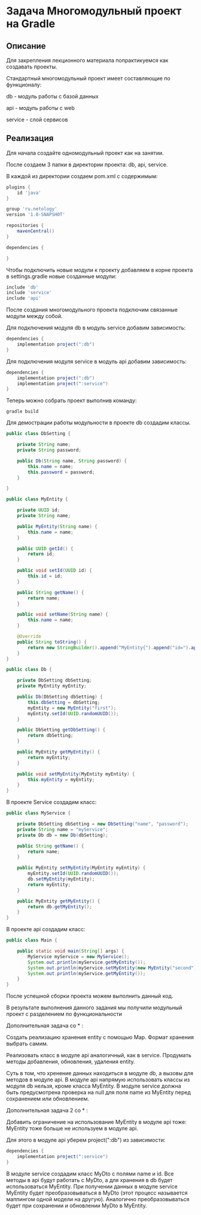 # Задача Многомодульный проект на Gradle

## Описание
Для закрепления лекционного материала попрактикуемся как создавать проекты. 

Стандартный многомодульный проект имеет составляющие по функционалу:

db - модуль работы с базой данных

api - модуль работы с web

service - слой сервисов

## Реализация

Для начала создайте одномодульный проект как на занятии.

После создаем 3 папки в директории проекта: db, api, service.

В каждой из директории создаем pom.xml c содержимым:

```groovy
plugins {
    id 'java'
}

group 'ru.netology'
version '1.0-SNAPSHOT'

repositories {
    mavenCentral()
}

dependencies {

}
``` 

Чтобы подключить новые модули к проекту добавляем в корне проекта в settings.gradle новые созданные модули:

```groovy
include 'db'
include 'service'
include 'api'
``` 

После создания многомодульного проекта подключим связанные модули между собой.
 
Для подключения модуля db в модуль  service добавим зависимость:

```groovy
dependencies {
    implementation project(":db")
}
```  

Для подключения модуля service в модуль api добавим зависимость:

```groovy
dependencies {
    implementation project(":db")
    implementation project(":service")
}
```

Теперь можно собрать проект выполнив команду: 

```shell script
gradle build
``` 

Для демострации работы модульности в проекте db создадим классы.

```java
public class DbSetting {

    private String name;
    private String password;

    public Db(String name, String password) {
        this.name = name;
        this.password = password;
    }

}
```

```java
public class MyEntity {

    private UUID id;
    private String name;

    public MyEntity(String name) {
        this.name = name;
    }

    public UUID getId() {
        return id;
    }

    public void setId(UUID id) {
        this.id = id;
    }

    public String getName() {
        return name;
    }

    public void setName(String name) {
        this.name = name;
    }

    @Override
    public String toString() {
        return new StringBuilder().append("MyEntity{").append("id=").append(id).append(", name='").append(name).append('\'').append('}').toString();
    }
}
```

```java
public class Db {

    private DbSetting dbSetting;
    private MyEntity myEntity;

    public Db(DbSetting dbSetting) {
        this.dbSetting = dbSetting;
        myEntity = new MyEntity("first");
        myEntity.setId(UUID.randomUUID());
    }

    public DbSetting getDbSetting() {
        return dbSetting;
    }

    public MyEntity getMyEntity() {
        return myEntity;
    }

    public void setMyEntity(MyEntity myEntity) {
        this.myEntity = myEntity;
    }
}
```

В проекте Service создадим класс:

```java
public class MyService {

    private DbSetting dbSetting = new DbSetting("name", "password");
    private String name = "myService";
    private Db db = new Db(dbSetting);

    public String getName() {
        return name;
    }

    public MyEntity setMyEntity(MyEntity myEntity) {
        myEntity.setId(UUID.randomUUID());
        db.setMyEntity(myEntity);
        return myEntity;
    }

    public MyEntity getMyEntity() {
        return db.getMyEntity();
    }
}
```

В проекте api создадим класс:

```java
public class Main {

    public static void main(String[] args) {
        MyService myService = new MyService();
        System.out.println(myService.getMyEntity());
        System.out.println(myService.setMyEntity(new MyEntity("second")));
        System.out.println(myService.getMyEntity());
    }
}
```

После успешной сборки проекта можем выполнить данный код. 

В результате выполнения данного задания мы получили модульный проект с разделением по функциональности

Дополнительная задача со * :
 
Создать реализацию хранения entity с помощью Map. Формат хранения выбрать самим. 

Реализовать класс в модуле api аналогичный, как в service. Продумать методы добавления, обновления, удаления entity.

Суть в том, что хренение данных находиться в модуле db, а вызовы для методов в модуле api. 
В модуле api напрямую использовать классы из модуля db нельзя, кроме класса MyEntity. 
В модуле service должна быть предусмотрена проверка на null для поля name из MyEntity перед сохранением или обновлением.

Дополнительная задача 2 со * :

Добавить ограничение на использование MyEntity в модуле api тоже: 
MyEntity тоже больше не используем в модуле api.

Для этого в модуле api уберем project(":db") из зависимости:

```groovy
dependencies {
    implementation project(":service")
}
```

В модуле service создадим класс MyDto c полями name и id. 
Все методы в api будут работать с MyDto, а для хранения в db будет использоваться MyEntity.
При получении данных в модуле service MyEntity будет преобразовываться в MyDto 
(этот процесс называется маппингом одной модели на другую). 
Аналогично преобразовываться будет при сохранении и обновлении MyDto в MyEntity.

